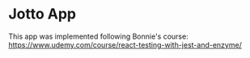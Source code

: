 # Jotto App

This app was implemented following Bonnie's course: https://www.udemy.com/course/react-testing-with-jest-and-enzyme/